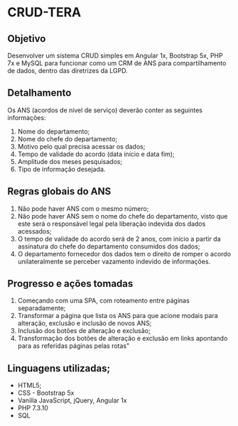# CRUD-TERA

## Objetivo

Desenvolver um sistema CRUD simples em Angular 1x, Bootstrap 5x, PHP 7x e MySQL para funcionar como um CRM de ANS para compartilhamento de dados, dentro das diretrizes da LGPD.

## Detalhamento

Os ANS (acordos de nível de serviço) deverão conter as seguintes informações:
1. Nome do departamento;
2. Nome do chefe do departamento;
3. Motivo pelo qual precisa acessar os dados;
4. Tempo de validade do acordo (data início e data fim);
5. Amplitude dos meses pesquisados;
6. Tipo de informação desejada.

## Regras globais do ANS

1. Não pode haver ANS com o mesmo número;
2. Não pode haver ANS sem o nome do chefe do departamento, visto que este será o responsável legal pela liberação indevida dos dados acessados;
3. O tempo de validade do acordo será de 2 anos, com início a partir da assinatura do chefe do departamento consumidos dos dados;
4. O departamento fornecedor dos dados tem o direito de romper o acordo unilateralmente se perceber vazamento indevido de informações.

## Progresso e ações tomadas

1. Começando com uma SPA, com roteamento entre páginas separadamente;
2. Transformar a página que lista os ANS para que acione modais para alteração, exclusão e inclusão de novos ANS;
3. Inclusão dos botões de alteração e exclusão;
4. Transformação dos botões de alteração e exclusão em links apontando para as referidas páginas pelas rotas"

## Linguagens utilizadas;

* HTML5;
* CSS - Bootstrap 5x
* Vanilla JavaScript, jQuery, Angular 1x
* PHP 7.3.10
* SQL